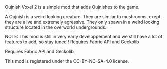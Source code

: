 Oujnish Voxel 2 is a simple mod that adds Oujnishes to the game.

A Oujnish is a weird looking creature. They are similar to mushrooms, exept they are alive and extremely agressive. They only spawn in a weird looking structure located in the overworld undergrounds.
 
NOTE: This mod is still in very early developpement and we still have a lot of features to add, so stay tuned !
Requires Fabric API and Geckolib

Requires Fabric API and Geckolib
 
 
 
This mod is registered under the CC-BY-NC-SA-4.0 license.
